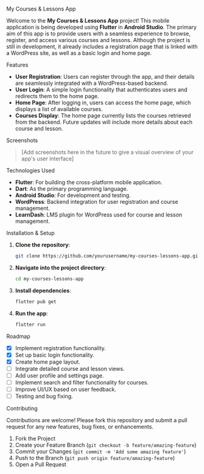 
 My Courses & Lessons App

Welcome to the **My Courses & Lessons App** project! This mobile application is being developed using **Flutter** in **Android Studio**. The primary aim of this app is to provide users with a seamless experience to browse, register, and access various courses and lessons. Although the project is still in development, it already includes a registration page that is linked with a WordPress site, as well as a basic login and home page.

 Features

- **User Registration**: Users can register through the app, and their details are seamlessly integrated with a WordPress-based backend.
- **User Login**: A simple login functionality that authenticates users and redirects them to the home page.
- **Home Page**: After logging in, users can access the home page, which displays a list of available courses.
- **Courses Display**: The home page currently lists the courses retrieved from the backend. Future updates will include more details about each course and lesson.

 Screenshots

> [Add screenshots here in the future to give a visual overview of your app's user interface]

Technologies Used

- **Flutter**: For building the cross-platform mobile application.
- **Dart**: As the primary programming language.
- **Android Studio**: For development and testing.
- **WordPress**: Backend integration for user registration and course management.
- **LearnDash**: LMS plugin for WordPress used for course and lesson management.

 Installation & Setup

1. **Clone the repository**:
    ```bash
    git clone https://github.com/yourusername/my-courses-lessons-app.git
    ```
2. **Navigate into the project directory**:
    ```bash
    cd my-courses-lessons-app
    ```
3. **Install dependencies**:
    ```bash
    flutter pub get
    ```
4. **Run the app**:
    ```bash
    flutter run
    ```

Roadmap

- [x] Implement registration functionality.
- [x] Set up basic login functionality.
- [x] Create home page layout.
- [ ] Integrate detailed course and lesson views.
- [ ] Add user profile and settings page.
- [ ] Implement search and filter functionality for courses.
- [ ] Improve UI/UX based on user feedback.
- [ ] Testing and bug fixing.

 Contributing

Contributions are welcome! Please fork this repository and submit a pull request for any new features, bug fixes, or enhancements.

1. Fork the Project
2. Create your Feature Branch (`git checkout -b feature/amazing-feature`)
3. Commit your Changes (`git commit -m 'Add some amazing feature'`)
4. Push to the Branch (`git push origin feature/amazing-feature`)
5. Open a Pull Request




